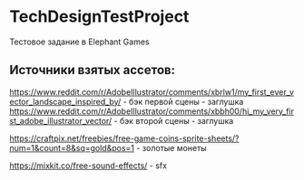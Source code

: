# TechDesignTestProject
Тестовое задание в Elephant Games


## Источники взятых ассетов:
https://www.reddit.com/r/AdobeIllustrator/comments/xbrlw1/my_first_ever_vector_landscape_inspired_by/ - бэк первой сцены - заглушка
https://www.reddit.com/r/AdobeIllustrator/comments/xbbh00/hi_my_very_first_adobe_illustrator_vector/ - бэк второй сцены - заглушка

https://craftpix.net/freebies/free-game-coins-sprite-sheets/?num=1&count=8&sq=gold&pos=1 - золотые монеты

https://mixkit.co/free-sound-effects/ - sfx
